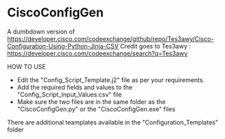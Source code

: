 # CiscoConfigGen
A dumbdown version of https://developer.cisco.com/codeexchange/github/repo/Tes3awy/Cisco-Configuration-Using-Python-Jinja-CSV 
Credit goes to Tes3awy : https://developer.cisco.com/codeexchange/search?q=Tes3awy

HOW TO USE
 - Edit the "Config_Script_Template.j2" file as per your requirements.
 - Add the required fields and values to the "Config_Script_Input_Values.csv" file
 - Make sure the two files are in the same folder as the "CiscoConfigGen.py" or the "CiscoConfigGen.exe" files

There are additional teamplates available in the "Configuration_Templates" folder
